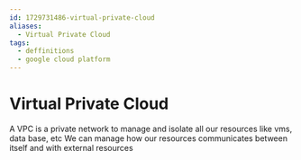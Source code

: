 ```yaml
---
id: 1729731486-virtual-private-cloud
aliases:
  - Virtual Private Cloud
tags:
  - deffinitions
  - google cloud platform
---
```


# Virtual Private Cloud

A VPC is a private network to manage and isolate all our resources like vms, data base, etc
We can manage how our resources communicates between itself and with external resources

